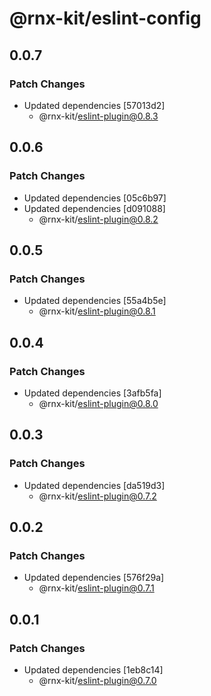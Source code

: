 # @rnx-kit/eslint-config

## 0.0.7

### Patch Changes

- Updated dependencies [57013d2]
  - @rnx-kit/eslint-plugin@0.8.3

## 0.0.6

### Patch Changes

- Updated dependencies [05c6b97]
- Updated dependencies [d091088]
  - @rnx-kit/eslint-plugin@0.8.2

## 0.0.5

### Patch Changes

- Updated dependencies [55a4b5e]
  - @rnx-kit/eslint-plugin@0.8.1

## 0.0.4

### Patch Changes

- Updated dependencies [3afb5fa]
  - @rnx-kit/eslint-plugin@0.8.0

## 0.0.3

### Patch Changes

- Updated dependencies [da519d3]
  - @rnx-kit/eslint-plugin@0.7.2

## 0.0.2

### Patch Changes

- Updated dependencies [576f29a]
  - @rnx-kit/eslint-plugin@0.7.1

## 0.0.1

### Patch Changes

- Updated dependencies [1eb8c14]
  - @rnx-kit/eslint-plugin@0.7.0
